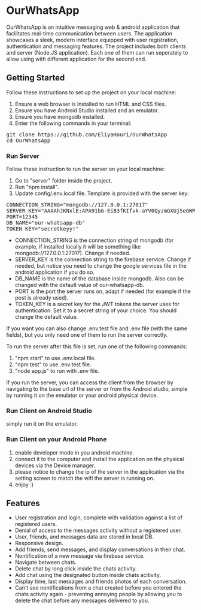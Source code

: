 # OurWhatsApp

OurWhatsApp is an intuitive messaging web & android application that facilitates real-time communication between users. The application showcases a sleek, modern interface equipped with user registration, authentication and messaging features.
The project includes both clients and server (Node.JS application). Each one of them can run seperately to allow using with different application for the second end.

## Getting Started

Follow these instructions to set up the project on your local machine:

1. Ensure a web browser is installed to run HTML and CSS files.
2. Ensure you have Android Studio installed and an emulator.
3. Ensure you have mongodb installed.
4. Enter the following commands in your terminal:
<pre>
git clone https://github.com/EliyaHouri/OurWhatsApp
cd OurWhatsApp
</pre>

### Run Server

Follow these instruction to run the server on your local machine:

1. Go to "server" folder inside the project.
2. Run "npm install".
3. Update config/.env.local file. Template is provided with the server key:
<pre>
CONNECTION_STRING="mongodb://127.0.0.1:27017"
SERVER_KEY="AAAAhJKNxlE:APA91bG-EiB3fKIfvk-aYV0QyzmGXUjSeGWR_hEDUT7yOoXOLWpbXQPKNjdjLGQMac1WtPg8aeaJcH7yXfh40T5DCgbkFzk43WkLm__v8eo_MOKHIrrQL-S0Iugd3zCf2ZMFB65w19Nl"
PORT=12345
DB_NAME="our-whatsapp-db"
TOKEN_KEY="secretkeyy!"
</pre>

- CONNECTION_STRING is the connection string of mongodb (for example, if installed locally it will be something like mongodb://127.0.0.1:27017). Change if needed.
- SERVER_KEY is the connection string to the firebase service. Change if needed, but notice you need to change the google services file in the android application if you do so.
- DB_NAME is the name of the database inside mongodb. Also can be changed with the default value of our-whatsapp-db.
- PORT is the port the server runs on, adapt if needed (for example if the post is already used).
- TOKEN_KEY is a secret key for the JWT tokens the server uses for authentication. Set it to a secret string of your choice. You should change the default value.

If you want you can also change .env.test file and .env file (with the same fields), but you only need one of them to run the server correctly.

To run the server after this file is set, run one of the following commands:

1. "npm start" to use .env.local file.
2. "npm test" to use .env.test file.
3. "node app.js" to run with .env file.

If you run the server, you can access the client from the browser by navigating to the base url of the server or from the Android studio, simple by running it on the emulator or your android physical device.

### Run Client on Android Studio

simply run it on the emulator.

### Run Client on your Android Phone

1. enable developer mode in you android machine.
2. connect it to the computer and install the application on the physical devices via the Device manager.
3. please notice to change the ip of the server in the application via the setting screen to match the wifi the server is running on.
4. enjoy :)

## Features

- User registration and login, complete with validation against a list of registered users.
- Denial of access to the messages activity without a registered user.
- User, friends, and messages data are stored in local DB.
- Responsive design.
- Add friends, send messages, and display conversations in their chat.
- Nontification of a new message via firebase service.
- Navigate between chats.
- Delete chat by long click inside the chats activity.
- Add chat using the designated button inside chats acitivity.
- Display time, last messages and friends photos of each conversation.
- Can't see nontifications from a chat created before you entered the chats activity again - preventng annoying people by allowing you to delete the chat before any messages delivered to you.
